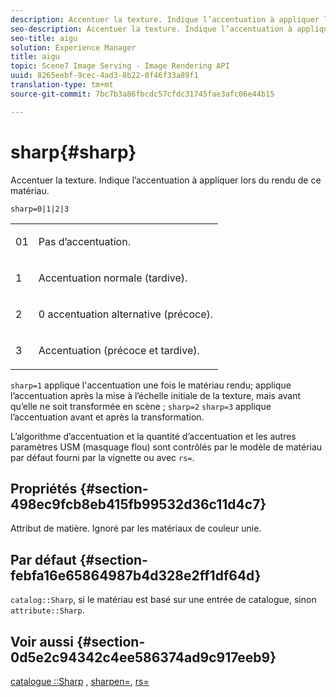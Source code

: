 ```yaml
---
description: Accentuer la texture. Indique l’accentuation à appliquer lors du rendu de ce matériau.
seo-description: Accentuer la texture. Indique l’accentuation à appliquer lors du rendu de ce matériau.
seo-title: aigu
solution: Experience Manager
title: aigu
topic: Scene7 Image Serving - Image Rendering API
uuid: 8265eebf-9cec-4ad3-8b22-0f46f33a89f1
translation-type: tm+mt
source-git-commit: 7bc7b3a86fbcdc57cfdc31745fae3afc06e44b15

---
```



# sharp{#sharp}

Accentuer la texture. Indique l’accentuation à appliquer lors du rendu de ce matériau.

`sharp=0|1|2|3`

<table id="simpletable_04B4EAA7CE7D4ED48A61A50CD001388F"> 
 <tr class="strow"> 
  <td class="stentry"> <p>01 </p> </td> 
  <td class="stentry"> <p>Pas d’accentuation. </p> </td> 
 </tr> 
 <tr class="strow"> 
  <td class="stentry"> <p>1 </p> </td> 
  <td class="stentry"> <p>Accentuation normale (tardive). </p> </td> 
 </tr> 
 <tr class="strow"> 
  <td class="stentry"> <p>2 </p> </td> 
  <td class="stentry"> <p>0 accentuation alternative (précoce). </p> </td> 
 </tr> 
 <tr class="strow"> 
  <td class="stentry"> <p>3 </p> </td> 
  <td class="stentry"> <p>Accentuation (précoce et tardive). </p> </td> 
 </tr> 
</table>

`sharp=1` applique l&#39;accentuation une fois le matériau rendu; applique l’accentuation après la mise à l’échelle initiale de la texture, mais avant qu’elle ne soit transformée en scène ; `sharp=2` `sharp=3` applique l’accentuation avant et après la transformation.

L’algorithme d’accentuation et la quantité d’accentuation et les autres paramètres USM (masquage flou) sont contrôlés par le modèle de matériau par défaut fourni par la vignette ou avec `rs=`.

## Propriétés {#section-498ec9fcb8eb415fb99532d36c11d4c7}

Attribut de matière. Ignoré par les matériaux de couleur unie.

## Par défaut {#section-febfa16e65864987b4d328e2ff1df64d}

`catalog::Sharp`, si le matériau est basé sur une entrée de catalogue, sinon `attribute::Sharp`.

## Voir aussi {#section-0d5e2c94342c4ee586374ad9c917eeb9}

[catalogue ::Sharp](../../../../../ir-api/material-cat/image-rendering-api-ref/c-ir-material-catalog/c-ir-material-data-reference/r-ir-sharp-dataref.md#reference-f79a14bd52474dfd8495115d398a30d0) , [sharpen=](../../../../../ir-api/http-protocol/image-rendering-api-ref/c-ir-http-protocol-ref/c-ir-http-protocol-command-reference/r-ir-http-sharpen.md#reference-13034d22d176483cb99ccafc2a4f6a6e), [rs=](../../../../../ir-api/http-protocol/image-rendering-api-ref/c-ir-http-protocol-ref/c-ir-http-protocol-command-reference/r-ir-rs.md#reference-d20cefaaa6cd4f449d1591c87959b4cf)

